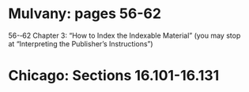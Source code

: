 # Mulvany: pages 56-62

56-­‐62 Chapter 3: “How to Index the Indexable Material” (you may stop  
at “Interpreting the Publisher’s Instructions”)  

 


# Chicago: Sections 16.101-16.131


